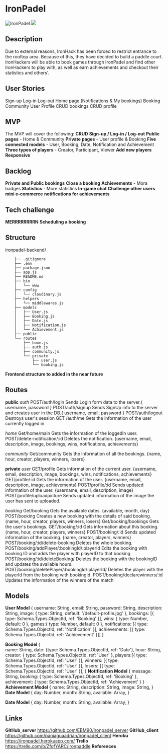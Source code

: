# IronPadel

![IronPadel](<img src="/ironpadel_azul claro.png">)
<img src="/ironpadel_azul claro.png">

## Description

Due to external reasons, IronHack has been forced to restrict entrance to the rooftop area. Because of this,
they have decided to build a paddle court. IronHackers will be able to book games through IronPadel and find
other IronHackers to play with, as well as earn achievements and checkout their statistics and others'.

## User Stories

Sign-up
Log-in
Log-out
Home page (Notifications & My bookings)
Booking
Community
User Profile
CRUD bookings
CRUD profile

## MVP

The MVP will cover the following:
**CRUD**
**Sign-up / Log-in / Log-out**
**Public pages** - Home & Community
**Private pages** - User profile & Booking
**Five connected models** - User, Booking, Date, Notification and Achievement 
**Three types of players** - Creator, Participant, Viewer
**Add new players**
**Responsive**

## Backlog

**Private and Public bookings**
**Close a booking**
**Achievements** - Mora badges
**Statistics** - More statistics
**In-game chat** 
**Challenge other users**
**mini e-commerce**
**notifications for achievements**

## Tech challenge

**MERRRRRRRRN**
**Scheduling a booking**


## Structure

ironpadel-backend/

        ├── .gitignore
        ├── .env
        ├── package.json
        ├── app.js
        ├── README.md
        ├── bin
        │   └── www
        ├── config
        │   └── cloudinary.js
        ├── helpers
        │   └── middlewares.js
        ├── models
        │   ├── User.js
        │   ├── Booking.js
        │   ├── Date.js
        │   ├── Notification.js
        │   └── Achievement.js
        ├── public
        └── routes
            ├── home.js
            ├── auth.js
            ├── community.js
            └── private
                ├── user.js
                └── booking.js

**Frontend structure to added in the near future**

## Routes

**public**
_auth_
POST/auth/login Sends Login form data to the server.{ username, password }
POST/auth/signup Sends SignUp info to the server and creates user in the DB.{ username, email, password }
POST/auth/logout Destroys user's session
GET /auth/me Gets the information of the user currently logged in

_home_
Get/home/main Gets the information of the loggedIn user.
POST/delete-notification/:id Deletes the notification. {username, email, description, image, bookings, wins, notifications, achievements}

_community_
Get/community Gets the information of all the bookings. {name, hour, creator, players, winners, losers}


**private**
_user_
GET/profile Gets information of the current user. {username, email, description, image, bookings, wins, notifications, achievements}
GET/profile/:id Gets the information of the user. {username, email, description, image, achievements}
POST/profile/:id Sends updated information of the user. {username, email, description, image}
POST/profile/uploadpicture Sends updated information of the image the user has sent to uploaded.


_booking_
Get/booking Gets the available dates. {available, month, day}
POST/booking Creates a new booking with the details of said booking. {name, hour, creator, players, winners, losers}
Get/booking/bookings Gets the user's bookings. 
GET/booking/:id Gets information about this booking. {name, hour, creator, players, winners}
POST/booking/:id Sends updated information of the booking. {name, creator, players, winners}
POST/booking/:id/delete-booking Deletes the whole booking.
POST/booking/addPlayer/:bookingId/:playerId Edits the booking with booking ID and adds the player with playerID to that booking
POST/booking/:id/deleteBooking/ Deletes the booking with the bookingID and updates the available hours.
POST/booking/deletePlayer/:bookingId/:playerId/ Deletes the player with the playerId from the booking with bookingId.
POST/booking/declarewinners/:id Updates the information of the winners of the match



## Models

**User Model**
{
    username: String,
    email: String,
    password: String,
    description: String,
    image: { type: String, default: '/default-profile.jpg' },
    bookings: [{ type: Schema.Types.ObjectId, ref: 'Booking' }],
    wins: { type: Number, default: 0 },
    games:{ type: Number, default: 0 },
    notifications: [{ type: Schema.Types.ObjectId, ref: 'Notification' }],
    achievements: [{ type: Schema.Types.ObjectId, ref: 'Achievement' }]]
}


**Booking Model**
{  
    name: String,
    date: {type: Schema.Types.ObjectId, ref: 'Date'},
    hour: String,
    creator: { type: Schema.Types.ObjectId, ref: 'User' },
    players:[{ type: Schema.Types.ObjectId, ref: 'User' }],
    winners: [{ type: Schema.Types.ObjectId, ref: 'User' }],
    losers: [{ type: Schema.Types.ObjectId, ref: 'User' }],
}
**Notification Model**
{
    message: String,
    booking: { type: Schema.Types.ObjectId, ref: 'Booking' },
    achievement: { type: Schema.Types.ObjectId, ref: 'Achievement' }
}
**Achievement Model**
{
name: String,
description: String,
image: String,
}
**Date Model**
{
day: Number,
month: String,
available: Array,
}

**Date Model**
{
    day: Number,
    month: String,
    available: Array,
}

## Links

**GitHub_server** https://github.com/EBM90/ironpadel_server
**GitHub_client** https://github.com/paniaguaadrian/ironpadel_client
**Heroku** https://ironpadel.herokuapp.com/
**Trello** https://trello.com/b/ZfofYARC/ironpaddle
**References**
